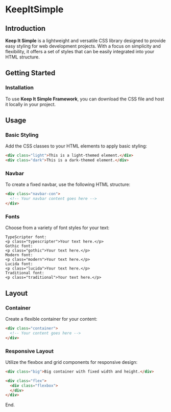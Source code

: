 # KeepItSimple

## Introduction

**Keep It Simple** is a lightweight and versatile CSS library designed to provide easy styling for web development projects. With a focus on simplicity and flexibility, it offers a set of styles that can be easily integrated into your HTML structure.

## Getting Started

### Installation

To use **Keep It Simple Framework**, you can download the CSS file and host it locally in your project.

## Usage
### Basic Styling
Add the CSS classes to your HTML elements to apply basic styling:

```html
<div class="light">This is a light-themed element.</div>
<div class="dark">This is a dark-themed element.</div>
```

### Navbar
To create a fixed navbar, use the following HTML structure:

```html
<div class="navbar-con">
  <!-- Your navbar content goes here -->
</div>
```

### Fonts
Choose from a variety of font styles for your text:
```
TypeScripter font:
<p class="typescripter">Your text here.</p>
Gothic font:
<p class="gothic">Your text here.</p>
Modern font:
<p class="modern">Your text here.</p>
Lucida font:
<p class="lucida">Your text here.</p>
Traditional font:
<p class="traditional">Your text here.</p>
```
## Layout
### Container
Create a flexible container for your content:

```html
<div class="container">
  <!-- Your content goes here -->
</div>
```
### Responsive Layout
Utilize the flexbox and grid components for responsive design:

```html
<div class="big">Big container with fixed width and height.</div>

<div class="flex">
  <div class="flexbox">
  </div>
</div>
```
End.
